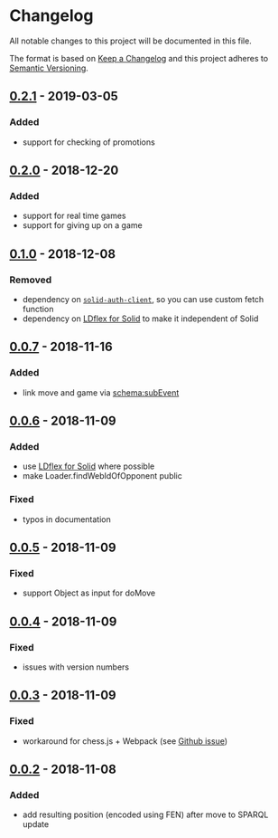 # Changelog

All notable changes to this project will be documented in this file.

The format is based on [Keep a Changelog](http://keepachangelog.com/en/1.0.0/)
and this project adheres to [Semantic Versioning](http://semver.org/spec/v2.0.0.html).

## [0.2.1] - 2019-03-05

### Added

- support for checking of promotions

## [0.2.0] - 2018-12-20

### Added

- support for real time games
- support for giving up on a game

## [0.1.0] - 2018-12-08

### Removed
- dependency on [`solid-auth-client`](https://github.com/solid/solid-auth-client), so you can use custom fetch function
- dependency on [LDflex for Solid](https://github.com/solid/query-ldflex) to make it independent of Solid

## [0.0.7] - 2018-11-16

### Added

- link move and game via [schema:subEvent](http://schema.org/subEvent)

## [0.0.6] - 2018-11-09

### Added

- use [LDflex for Solid](https://github.com/solid/query-ldflex) where possible
- make Loader.findWebIdOfOpponent public

### Fixed

- typos in documentation

## [0.0.5] - 2018-11-09

### Fixed

- support Object as input for doMove

## [0.0.4] - 2018-11-09

### Fixed

- issues with version numbers

## [0.0.3] - 2018-11-09

### Fixed

- workaround for chess.js + Webpack (see [Github issue](https://github.com/jhlywa/chess.js/issues/196))

## [0.0.2] - 2018-11-08

### Added

- add resulting position (encoded using FEN) after move to SPARQL update

[0.2.1]: https://github.com/pheyvaer/semantic-chess-js/compare/v0.2.0...v0.2.1
[0.2.0]: https://github.com/pheyvaer/semantic-chess-js/compare/v0.1.0...v0.2.0
[0.1.0]: https://github.com/pheyvaer/semantic-chess-js/compare/v0.0.7...v0.1.0
[0.0.7]: https://github.com/pheyvaer/semantic-chess-js/compare/v0.0.6...v0.0.7
[0.0.6]: https://github.com/pheyvaer/semantic-chess-js/compare/v0.0.5...v0.0.6
[0.0.5]: https://github.com/pheyvaer/semantic-chess-js/compare/v0.0.4...v0.0.5
[0.0.4]: https://github.com/pheyvaer/semantic-chess-js/compare/v0.0.3...v0.0.4
[0.0.3]: https://github.com/pheyvaer/semantic-chess-js/compare/v0.0.2...v0.0.3
[0.0.2]: https://github.com/pheyvaer/semantic-chess-js/compare/v0.0.1...v0.0.2
